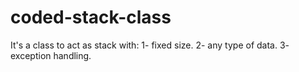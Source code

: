 # coded-stack-class
It's a class to act as stack with:
1- fixed size.
2- any type of data.
3- exception handling.


